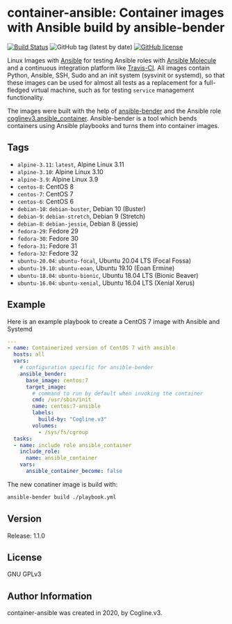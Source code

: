 # container-ansible: Container images with Ansible build by ansible-bender

[![Build Status](https://travis-ci.com/coglinev3/container-ansible.svg?branch=master)](https://travis-ci.com/coglinev3/container-ansible) ![GitHub tag (latest by date)](https://img.shields.io/github/v/tag/coglinev3/container-ansible) [![GitHub license](https://img.shields.io/github/license/coglinev3/container-ansible)](https://github.com/coglinev3/container-python/blob/master/LICENSE)

Linux Images with [Ansible](https://docs.ansible.com/ansible/latest/index.html "Ansible Documentation") for testing Ansible roles with [Ansible Molecule](https://molecule.readthedocs.io/en/latest/ "Ansible Molecule Documentation") and a continuous integration platform like [Travis-CI](https://docs.travis-ci.com/ "Travis-CI Documentation"). All images contain Python, Ansible, SSH, Sudo and an init system (sysvinit or systemd), so that these images can be used for almost all tests as a replacement for a full-fledged virtual machine, such as for testing `service` management functionality.

The images were built with the help of [ansible-bender](https://ansible-community.github.io/ansible-bender/build/html/index.html "ansible-bender documentation") and the Ansible role [coglinev3.ansible_container](https://galaxy.ansible.com/coglinev3/ansible_container "coglinev3.ansible_container"). Ansible-bender is a tool which bends containers using Ansible playbooks and turns them into container images.

## Tags

  - `alpine-3.11`: `latest`, Alpine Linux 3.11
  - `alpine-3.10`: Alpine Linux 3.10
  - `alpine-3.9`: Alpine Linux 3.9
  - `centos-8`: CentOS 8
  - `centos-7`: CentOS 7
  - `centos-6`: CentOS 6
  - `debian-10`: `debian-buster`, Debian 10 (Buster)
  - `debian-9`: `debian-stretch`, Debian 9 (Stretch)
  - `debian-8`: `debian-jessie`, Debian 8 (jessie)
  - `fedora-29`: Fedore 29
  - `fedora-30`: Fedore 30
  - `fedora-31`: Fedore 31
  - `fedora-32`: Fedore 32
  - `ubuntu-20.04`: `ubuntu-focal`, Ubuntu 20.04 LTS (Focal Fossa)
  - `ubuntu-19.10`: `ubuntu-eoan`, Ubuntu 19.10 (Eoan Ermine)
  - `ubuntu-18.04`: `ubuntu-bionic`, Ubuntu 18.04 LTS (Bionic Beaver)
  - `ubuntu-16.04`: `ubuntu-xenial`, Ubuntu 16.04 LTS (Xenial Xerus)

## Example


Here is an example playbook to create a CentOS 7 image with Ansible and Systemd

```yml
---
- name: Containerized version of CentOS 7 with ansible
  hosts: all
  vars:
    # configuration specific for ansible-bender
    ansible_bender:
      base_image: centos:7
      target_image:
        # command to run by default when invoking the container
        cmd: /usr/sbin/init
        name: centos:7-ansible
        labels:
          build-by: "Cogline.v3"
        volumes:
          - /sys/fs/cgroup
  tasks:
  - name: include role ansible_container
    include_role:
      name: ansible_container
    vars:
      ansible_container_become: false
```

The new conatiner image is build with:

```sh
ansible-bender build ./playbook.yml
```

## Version

Release: 1.1.0

## License

GNU GPLv3

## Author Information

container-ansible was created in 2020, by Cogline.v3.
